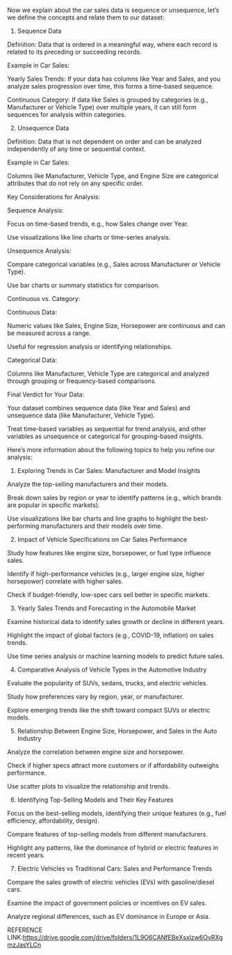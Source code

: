 
  Now we explain about the car sales data is sequence or unsequence,
let’s we define the concepts and relate them to our dataset:

1. Sequence Data

  Definition: Data that is ordered in a meaningful way, where each record is related to its preceding or succeeding records.

  Example in Car Sales:

  Yearly Sales Trends: If your data has columns like Year and Sales, 
  and you analyze sales progression over time, this forms a time-based sequence.

  Continuous Category: If data like Sales is grouped by categories (e.g., Manufacturer or Vehicle Type) over multiple years, 
  it can still form sequences for analysis within categories.



2. Unsequence Data

  Definition: Data that is not dependent on order and can be analyzed independently of any time or sequential context.

  Example in Car Sales:

  Columns like Manufacturer, Vehicle Type, and Engine Size are categorical attributes that do not rely on any specific order.



  Key Considerations for Analysis:

Sequence Analysis:

  Focus on time-based trends, e.g., how Sales change over Year.

  Use visualizations like line charts or time-series analysis.


Unsequence Analysis:

  Compare categorical variables (e.g., Sales across Manufacturer or Vehicle Type).

  Use bar charts or summary statistics for comparison.



Continuous vs. Category:

Continuous Data:

  Numeric values like Sales, Engine Size, Horsepower are continuous and can be measured across a range.

  Useful for regression analysis or identifying relationships.


Categorical Data:

  Columns like Manufacturer, Vehicle Type are categorical and analyzed through grouping or frequency-based comparisons.



Final Verdict for Your Data:

  Your dataset combines sequence data (like Year and Sales) and unsequence data (like Manufacturer, Vehicle Type).

  Treat time-based variables as sequential for trend analysis, and other variables as unsequence or categorical for grouping-based insights.





  Here’s more information about the following topics to help you refine our analysis:

1. Exploring Trends in Car Sales: Manufacturer and Model Insights

  Analyze the top-selling manufacturers and their models.

  Break down sales by region or year to identify patterns (e.g., which brands are popular in specific markets).

  Use visualizations like bar charts and line graphs to highlight the best-performing manufacturers and their models over time.


2. Impact of Vehicle Specifications on Car Sales Performance

  Study how features like engine size, horsepower, or fuel type influence sales.

  Identify if high-performance vehicles (e.g., larger engine size, higher horsepower) correlate with higher sales.

  Check if budget-friendly, low-spec cars sell better in specific markets.


3. Yearly Sales Trends and Forecasting in the Automobile Market

  Examine historical data to identify sales growth or decline in different years.

  Highlight the impact of global factors (e.g., COVID-19, inflation) on sales trends.

  Use time series analysis or machine learning models to predict future sales.


4. Comparative Analysis of Vehicle Types in the Automotive Industry

  Evaluate the popularity of SUVs, sedans, trucks, and electric vehicles.

  Study how preferences vary by region, year, or manufacturer.

  Explore emerging trends like the shift toward compact SUVs or electric models.


5. Relationship Between Engine Size, Horsepower, and Sales in the Auto Industry

  Analyze the correlation between engine size and horsepower.

  Check if higher specs attract more customers or if affordability outweighs performance.

  Use scatter plots to visualize the relationship and trends.


6. Identifying Top-Selling Models and Their Key Features

  Focus on the best-selling models, identifying their unique features (e.g., fuel efficiency, affordability, design).

  Compare features of top-selling models from different manufacturers.

  Highlight any patterns, like the dominance of hybrid or electric features in recent years.


7. Electric Vehicles vs Traditional Cars: Sales and Performance Trends

  Compare the sales growth of electric vehicles (EVs) with gasoline/diesel cars.

  Examine the impact of government policies or incentives on EV sales.

  Analyze regional differences, such as EV dominance in Europe or Asia.
  

REFERENCE LINK:https://drive.google.com/drive/folders/1L9O6CANfEBeXsxlzw6OvRXgmzJasYLCn


